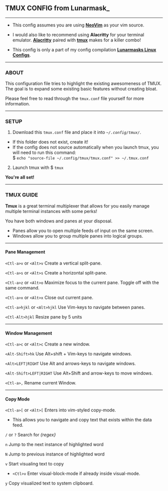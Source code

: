## TMUX CONFIG from Lunarmask_

---

* This config assumes you are using __[NeoVim](https://neovim.io/)__ as your vim source.  
* I would also like to recommend using __Alacritty__ for your terminal emulator.
__[Alacritty](https://github.com/alacritty/alacritty)__ paired
with __[tmux](https://github.com/tmux/tmux)__ makes for a killer combo!

* This config is only a part of my config compilation __[Lunarmasks Linux Configs](https://gitlab.com/lunar_linux_configs)__.

---------
### ABOUT

This configuration file tries to highlight the existing awesomeness of TMUX.  
The goal is to expand some existing basic features without creating bloat.  

Please feel free to read through the `tmux.conf` file yourself for more information.  

---------
### SETUP

1) Download this `tmux.conf` file and place it into _`~/.config/tmux/`_.  
  * If this folder does not exist, create it!
  * If the config does not source automatically when you launch tmux, 
    you will need to run this command:  
    $ `echo "source-file ~/.config/tmux/tmux.conf" >> ~/.tmux.conf`

2) Launch tmux with $ `tmux`

__You're all set!__

---

### TMUX GUIDE

__Tmux__ is a great terminal multiplexer that allows for you easily manage multiple terminal instances with some perks!

You have both windows and panes at your disposal.  
* Panes allow you to open multiple feeds of input on the same screen.  
* Windows allow you to group multiple panes into logical groups.   

---------------------
#### Pane Management

`<Ctl-a>v` or `<Alt>v` Create a vertical split-pane.  

`<Ctl-a>s` or `<Alt>s` Create a horizontal split-pane.  

`<Ctl-a>z` or `<Alt>o` Maximize focus to the current pane. Toggle off with the same command.  

`<Ctl-a>x` or `<Alt>x` Close out current pane.  

`<Ctl-a>hjkl` or `<Alt>hjkl` Use Vim-keys to navigate between panes.  

`<Ctl-Alt>hjkl` Resize pane by 5 units  

---------------------
#### Window Management

`<Ctl-a>c` or `<Alt>c` Create a new window.  

`<Alt-Shift>hk` Use Alt+shift + Vim-keys to navigate windows.  

`<Alt>LEFT|RIGHT` Use Alt and arrows-keys to navigate windows.  

`<Alt-Shift>LEFT|RIGHT` Use Alt+Shift and arrow-keys to move windows.  

`<Ctl-a>,` Rename current Window.  

---------------
#### Copy Mode

`<Ctl-a>[` or `<Alt>[` Enters into vim-styled copy-mode.  
* This allows you to navigate and copy text that exists within the data feed.

`/` or `?` Search  for _{regex}_<br>  

`n` Jump to the next instance of highlighted word<br>  

`N` Jump to previous instance of highlighted word<br>  

`v` Start visualing text to copy<br>  
* `<Ctl>v` Enter visual-block-mode if already inside visual-mode.  

`y` Copy visualized text to system clipboard.  

